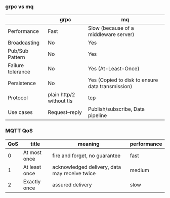 ### grpc vs mq

|                   | grpc                     | mq                                               |
| ----------------- | ------------------------ | ------------------------------------------------ |
| Performance       | Fast                     | Slow (because of a middleware server)            |
| Broadcasting      | No                       | Yes                                              |
| Pub/Sub Pattern   | No                       | Yes                                              |
| Failure tolerance | No                       | Yes (At-Least-Once)                              |
| Persistence       | No                       | Yes (Copied to disk to ensure data transmission) |
| Protocol          | plain http/2 without tls | tcp                                              |
| Use cases         | Request–reply            | Publish/subscribe, Data pipeline                 |

### MQTT QoS

| QoS | title         | meaning                                       | performance |
| --- | ------------- | --------------------------------------------- | ----------- |
| 0   | At most once  | fire and forget, no guarantee                 | fast        |
| 1   | At least once | acknowledged delivery, data may receive twice | medium      |
| 2   | Exactly once  | assured delivery                              | slow        |
